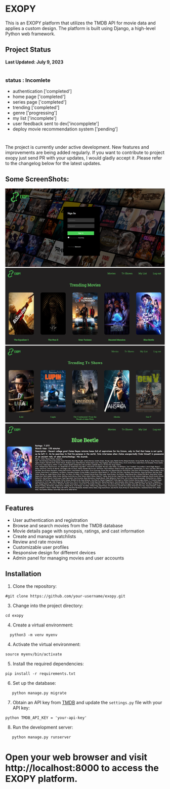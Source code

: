 # EXOPY

This is an EXOPY platform that utilizes the TMDB API for movie data and applies a custom design. The platform is built using Django, a high-level Python web framework.

## Project Status

**Last Updated: July 9, 2023**
#
### status : Incomlete 
* authentication ['completed']  
* home page  ['completed']
* series page ['completed']
* trending ['completed']
* genre ['progressing']
* my list ['incomplete']
* user feedback sent to dev['incompplete']
* deploy movie recommendation system ['pending']
#
The project is currently under active development. New features and improvements are being added regularly. If you want to contribute to project exopy just send PR with your updates, I would gladly accept it .Please refer to the changelog below for the latest updates.

## Some ScreenShots:
![Log-in](images/Log_in.png)
![Homepage](images/home_page.png)
![Series Page](images/Tv_show.png)
![Info Page](images/info.png)



## Features

- User authentication and registration
- Browse and search movies from the TMDB database
- Movie details page with synopsis, ratings, and cast information
- Create and manage watchlists
- Review and rate movies
- Customizable user profiles
- Responsive design for different devices
- Admin panel for managing movies and user accounts

## Installation

1. Clone the repository:
```
#git clone https://github.com/your-username/exopy.git
```
3. Change into the project directory:
```
cd exopy
```
4. Create a virtual environment:
```
  python3 -m venv myenv
```

4. Activate the virtual environment:
```
source myenv/bin/activate
```
5. Install the required dependencies:
```
pip install -r requirements.txt
```

6. Set up the database:
```
   python manage.py migrate
```


7. Obtain an API key from [TMDB](https://www.themoviedb.org/) and update the `settings.py` file with your API key:

```
python TMDB_API_KEY = 'your-api-key'

```

8. Run the development server:

```
   python manage.py runserver
```
# Open your web browser and visit http://localhost:8000 to access the EXOPY platform.
